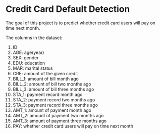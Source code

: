 # Credit Card Default Detection

The goal of this project is to predict whether credit card users will pay on time next month.

The columns in the dataset:
1. ID
2. AGE: age(year)
3. SEX: gender
4. EDU: education
5. MAR: marital status
6. CRE: amount of the given credit
7. BILL_1: amount of bill month ago
8. BILL_2: amount of bill two months ago
9. BILL_3: amount of bill three months ago
10. STA_1: payment record month ago
11. STA_2: payment record two months ago
12. STA_3: payment record three months ago
13. AMT_1: amount of payment month ago
14. AMT_2: amount of payment two months ago
15. AMT_3: amount of payment three months ago
16. PAY: whether credit card users will pay on time next month

